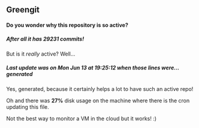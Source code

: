 ## Greengit

#### Do you wonder why this repository is so active?

##### After all it has 29231 commits!

But is it *really* active? Well...

##### Last update was on Mon Jun 13 at 19:25:12 when those lines were... generated

Yes, generated, because it certainly helps a lot to have such an active repo!

Oh and there was **27%** disk usage on the machine
where there is the cron updating this file.

Not the best way to monitor a VM in the cloud but it works! :)
